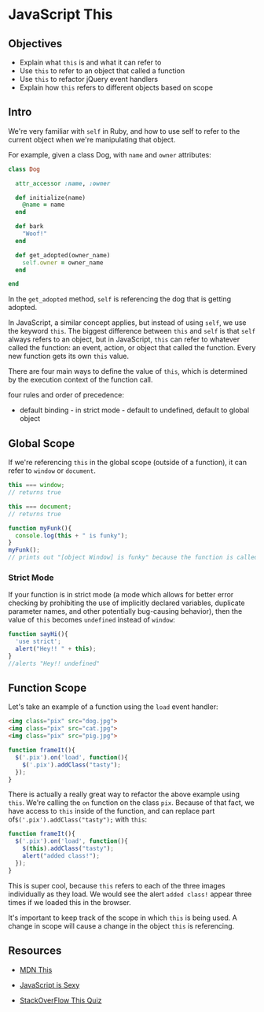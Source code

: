 # JavaScript This

## Objectives
+ Explain what `this` is and what it can refer to
+ Use `this` to refer to an object that called a function
+ Use `this` to refactor jQuery event handlers
+ Explain how `this` refers to different objects based on scope

## Intro

We're very familiar with `self` in Ruby, and how to use self to refer to the current object when we're manipulating that object.

For example, given a class Dog, with `name` and `owner` attributes:

```ruby
class Dog

  attr_accessor :name, :owner

  def initialize(name)
    @name = name
  end

  def bark
    "Woof!"
  end

  def get_adopted(owner_name)
    self.owner = owner_name
  end

end
```

In the `get_adopted` method, `self` is referencing the dog that is getting adopted.

In JavaScript, a similar concept applies, but instead of using `self`, we use the keyword `this`. The biggest difference between `this` and `self` is that `self` always refers to an object, but in JavaScript, `this` can refer to whatever called the function: an event, action, or object that called the function.
Every new function gets its own `this` value.

There are four main ways to define the value of `this`, which is determined by the execution context of the function call.

four rules and order of precedence:
+ default binding - in strict mode - default to undefined, default to global object

## Global Scope

If we're referencing `this` in the global scope (outside of a function), it can refer to `window` or `document`.

```js
this === window;
// returns true

this === document;
// returns true

function myFunk(){
  console.log(this + " is funky");
}
myFunk();
// prints out "[object Window] is funky" because the function is called on the window object.
```
### Strict Mode

If your function is in strict mode (a mode which allows for better error checking by prohibiting the use of implicitly declared variables, duplicate parameter names, and other potentially bug-causing behavior), then the value of `this` becomes `undefined` instead of `window`:

```js
function sayHi(){
  'use strict';
  alert("Hey!! " + this);
}
//alerts "Hey!! undefined"
```

## Function Scope

Let's take an example of a function using the `load` event handler:
```html
<img class="pix" src="dog.jpg">
<img class="pix" src="cat.jpg">
<img class="pix" src="pig.jpg">
```
```js
function frameIt(){
  $('.pix').on('load', function(){
    $('.pix').addClass("tasty");
  });
}
```

There is actually a really great way to refactor the above example using `this`. We're calling the `on` function on the class `pix`. Because of that fact, we have access to `this` inside of the function, and can replace part of`$('.pix').addClass("tasty");` with `this`:

```js
function frameIt(){
  $('.pix').on('load', function(){
    $(this).addClass("tasty");
    alert("added class!");
  });
}
```
This is super cool, because `this` refers to each of the three images individually as they load. We would see the alert `added class!` appear three times if we loaded this in the browser.


It's important to keep track of the scope in which `this` is being used. A change in scope will cause a change in the object `this` is referencing. 

## Resources

+ [MDN This](https://developer.mozilla.org/en-US/docs/Web/JavaScript/Reference/Operators/this)

+ [JavaScript is Sexy](http://javascriptissexy.com/understand-javascripts-this-with-clarity-and-master-it/)

+ [StackOverFlow This Quiz](http://stackoverflow.com/questions/3127429/how-does-the-this-keyword-work)